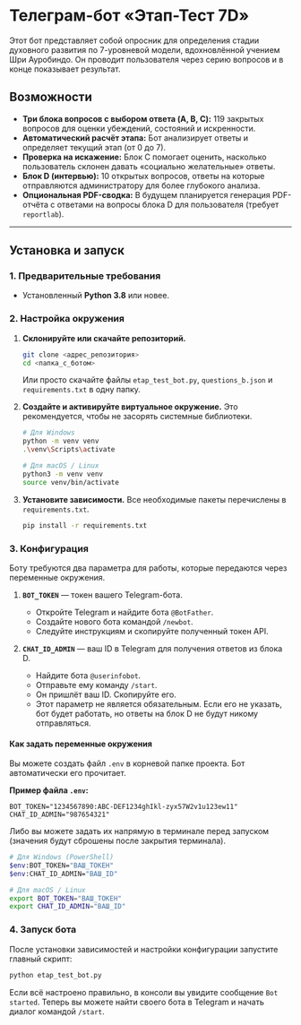 # Телеграм-бот «Этап-Тест 7D»

Этот бот представляет собой опросник для определения стадии духовного развития по 7-уровневой модели, вдохновлённой учением Шри Ауробиндо. Он проводит пользователя через серию вопросов и в конце показывает результат.

## Возможности

- **Три блока вопросов с выбором ответа (A, B, C):** 119 закрытых вопросов для оценки убеждений, состояний и искренности.
- **Автоматический расчёт этапа:** Бот анализирует ответы и определяет текущий этап (от 0 до 7).
- **Проверка на искажение:** Блок C помогает оценить, насколько пользователь склонен давать «социально желательные» ответы.
- **Блок D (интервью):** 10 открытых вопросов, ответы на которые отправляются администратору для более глубокого анализа.
- **Опциональная PDF-сводка:** В будущем планируется генерация PDF-отчёта с ответами на вопросы блока D для пользователя (требует `reportlab`).

---

## Установка и запуск

### 1. Предварительные требования

- Установленный **Python 3.8** или новее.

### 2. Настройка окружения

1.  **Склонируйте или скачайте репозиторий.**
    ```bash
    git clone <адрес_репозитория>
    cd <папка_с_ботом>
    ```
    Или просто скачайте файлы `etap_test_bot.py`, `questions_b.json` и `requirements.txt` в одну папку.

2.  **Создайте и активируйте виртуальное окружение.** Это рекомендуется, чтобы не засорять системные библиотеки.
    ```bash
    # Для Windows
    python -m venv venv
    .\venv\Scripts\activate

    # Для macOS / Linux
    python3 -m venv venv
    source venv/bin/activate
    ```

3.  **Установите зависимости.** Все необходимые пакеты перечислены в `requirements.txt`.
    ```bash
    pip install -r requirements.txt
    ```

### 3. Конфигурация

Боту требуются два параметра для работы, которые передаются через переменные окружения.

1.  **`BOT_TOKEN`** — токен вашего Telegram-бота.
    - Откройте Telegram и найдите бота `@BotFather`.
    - Создайте нового бота командой `/newbot`.
    - Следуйте инструкциям и скопируйте полученный токен API.

2.  **`CHAT_ID_ADMIN`** — ваш ID в Telegram для получения ответов из блока D.
    - Найдите бота `@userinfobot`.
    - Отправьте ему команду `/start`.
    - Он пришлёт ваш ID. Скопируйте его.
    - Этот параметр не является обязательным. Если его не указать, бот будет работать, но ответы на блок D не будут никому отправляться.

#### Как задать переменные окружения

Вы можете создать файл `.env` в корневой папке проекта. Бот автоматически его прочитает.

**Пример файла `.env`:**
```
BOT_TOKEN="1234567890:ABC-DEF1234ghIkl-zyx57W2v1u123ew11"
CHAT_ID_ADMIN="987654321"
```

Либо вы можете задать их напрямую в терминале перед запуском (значения будут сброшены после закрытия терминала).

```bash
# Для Windows (PowerShell)
$env:BOT_TOKEN="ВАШ_ТОКЕН"
$env:CHAT_ID_ADMIN="ВАШ_ID"

# Для macOS / Linux
export BOT_TOKEN="ВАШ_ТОКЕН"
export CHAT_ID_ADMIN="ВАШ_ID"
```

### 4. Запуск бота

После установки зависимостей и настройки конфигурации запустите главный скрипт:

```bash
python etap_test_bot.py
```

Если всё настроено правильно, в консоли вы увидите сообщение `Bot started`. Теперь вы можете найти своего бота в Telegram и начать диалог командой `/start`. 